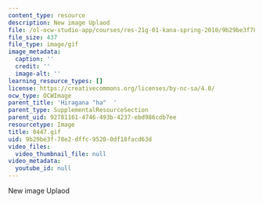 ```yaml
---
content_type: resource
description: New image Uplaod
file: /ol-ocw-studio-app/courses/res-21g-01-kana-spring-2010/9b29be3f78e2dffc95200df18facd63d_0447.gif
file_size: 437
file_type: image/gif
image_metadata:
  caption: ''
  credit: ''
  image-alt: ''
learning_resource_types: []
license: https://creativecommons.org/licenses/by-nc-sa/4.0/
ocw_type: OCWImage
parent_title: 'Hiragana "ha"  '
parent_type: SupplementalResourceSection
parent_uid: 92781161-4746-493b-4237-ebd986cdb7ee
resourcetype: Image
title: 0447.gif
uid: 9b29be3f-78e2-dffc-9520-0df18facd63d
video_files:
  video_thumbnail_file: null
video_metadata:
  youtube_id: null
---
```

New image Uplaod